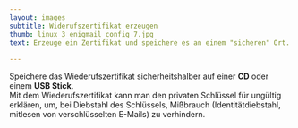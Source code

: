 ```yaml
---
layout: images
subtitle: Widerufszertifikat erzeugen
thumb: linux_3_enigmail_config_7.jpg
text: Erzeuge ein Zertifikat und speichere es an einem "sicheren" Ort. <br> Dies wird benötigt um den Schlüssel bei Bedarf für ungültig zu erklären.
 
---
```


Speichere das Wiederufszertifikat sicherheitshalber auf einer **CD** oder einem **USB Stick**.  
Mit dem Wiederufszertifikat kann man den privaten Schlüssel für ungültig erklären, um, bei Diebstahl des Schlüssels, Mißbrauch (Identitätdiebstahl, mitlesen von verschlüsselten E-Mails) zu verhindern.
